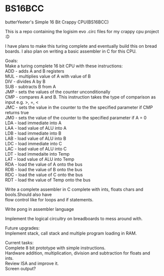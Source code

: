 # BS16BCC
butterYeeter's Simple 16 Bit Crappy CPU(BS16BCC)

This is a repo containing the logisim evo .circ files for my crappy cpu project :D

I have plans to make this turing complete and eventually build this on bread boards. I also plan on writing a basic assembler in C for this CPU.

Goals:\
Make a turing complete 16 bit CPU with these instructions:\
    ADD - adds A and B registers\
    MUL - multiplies value of A with value of B\
    DIV - divides A by B\
    SUB - subtracts B from A\
    JMP - sets the values of the counter unconditionally\
    CMP - compares A and B. This instruction takes the type of comparison as input e.g. >, =, <\
    JMC - sets the value in the counter to the the specified parameter if CMP returns true\
    JM0 - sets the value of the counter to the specified parameter if A = 0\
    LDA - load immediate into A\
    LAA - load value of ALU into A\
    LDB - load immediate into B\
    LAB - load value of ALU into B\
    LDC - load immediate into C\
    LAC - load value of ALU into C\
    LDT - load immedaite into Temp\
    LAT - load value of ALU into Temp\
    RDA - load the value of A onto the bus\
    RDB - load the value of B onto the bus\
    RDC - load the value of C onto the bus\
    RDT - load the value of Temp onto the bus
    
  Write a complete assembler in C complete with ints, floats chars and bools.Should also have\
  flow control like for loops and if statements.
  
  Write pong in assembler language
  
  Implement the logical circuitry on breadboards to mess around with.
  
  Future upgrades:\
    Implement stack, call stack and multiple program loading in RAM.
  
  
  Current tasks:\
    Complete 8 bit prototype with simple instructions.\
    Hardware addition, multiplication, division and subtraction for floats and ints.\
    Review ISA and improve it.\
    Screen output?
    
    
